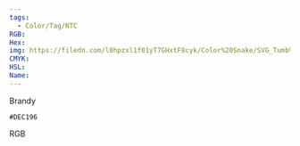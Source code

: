 ```yaml
---
tags:
  - Color/Tag/NTC
RGB:
Hex:
img: https://filedn.com/l0hpzxl1f01yT7GHxtF8cyk/Color%20Snake/SVG_Tumb%20Mass%20No%20Name/DEC196.svg
CMYK:
HSL:
Name:
---
```

Brandy
```palette
#DEC196
```
RGB
